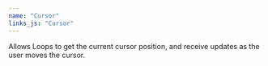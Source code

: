 ```yaml
---
name: "Cursor"
links_js: "Cursor"
---
```

Allows Loops to get the current cursor position, and receive updates as the user moves the cursor.